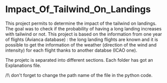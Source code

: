 # Impact_Of_Tailwind_On_Landings
This project permits to determine the impact of the tailwind on landings. The goal was to check if the probability of having a long
landing increases with tailwind or not.
This project is based on the information from one year of flights (Avianca database) : the long landing flights are known and it is possible to get the information of the weather (direction of the wind and intensity) for each flight thanks to another databse (ICAO one).

The projetc is separated into different sections. Each folder has got an Explanations file.

/!\ don't forget to change the path name of the file in the python code.
